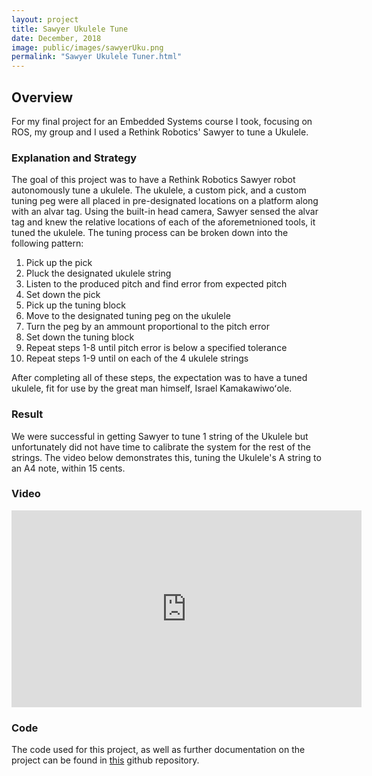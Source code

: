 ```yaml
---
layout: project
title: Sawyer Ukulele Tune
date: December, 2018
image: public/images/sawyerUku.png
permalink: "Sawyer Ukulele Tuner.html"
---
```


## Overview
For my final project for an Embedded Systems course I took, focusing on ROS, my group and I used a Rethink Robotics' Sawyer to tune a Ukulele.

### Explanation and Strategy
The goal of this project was to have a Rethink Robotics Sawyer robot autonomously tune a ukulele. The ukulele, a custom pick, and a custom tuning peg were all placed in pre-designated locations on a platform along with an alvar tag. Using the built-in head camera, Sawyer sensed the alvar tag and knew the relative locations of each of the aforemetnioned tools, it tuned the ukulele. The tuning process can be broken down into the following pattern:

1. Pick up the pick
2. Pluck the designated ukulele string
3. Listen to the produced pitch and find error from expected pitch
4. Set down the pick
5. Pick up the tuning block
6. Move to the designated tuning peg on the ukulele
7. Turn the peg by an ammount proportional to the pitch error
8. Set down the tuning block
9. Repeat steps 1-8 until pitch error is below a specified tolerance
10. Repeat steps 1-9 until on each of the 4 ukulele strings

After completing all of these steps, the expectation was to have a tuned ukulele, fit for use by the great man himself, Israel Kamakawiwoʻole.
### Result
We were successful in getting Sawyer to tune 1 string of the Ukulele but unfortunately did not have time to calibrate the system for the rest of the strings. The video below demonstrates this, tuning the Ukulele's A string to an A4 note, within 15 cents.

### Video
<div align="center">
  <iframe width="560" height="315" src="https://www.youtube-nocookie.com/embed/4mWf8OjD35Y" frameborder="0" allow="accelerometer; autoplay; encrypted-media; gyroscope; picture-in-picture" allowfullscreen></iframe>
</div>

### Code
The code used for this project, as well as further documentation on the project can be found in [this](https://github.com/zigzaugg/rosukulele) github repository.
